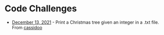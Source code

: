 # Code Challenges 

* [December 13, 2021](https://github.com/mhosanna/code-challenges/tree/main/2021-12-13) - Print a Christmas tree given an integer in a .txt file. From [cassidoo](https://buttondown.email/cassidoo)
